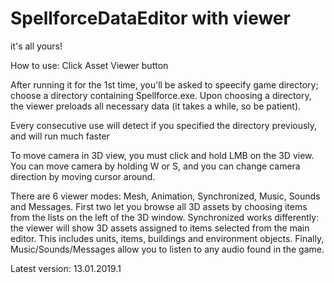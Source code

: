 # SpellforceDataEditor with viewer
it's all yours!

How to use: Click Asset Viewer button

After running it for the 1st time, you'll be asked to speecify game directory; choose a directory containing Spellforce.exe. Upon choosing a directory, the viewer preloads all necessary data (it takes a while, so be patient).

Every consecutive use will detect if you specified the directory previously, and will run much faster

To move camera in 3D view, you must click and hold LMB on the 3D view. You can move camera by holding W or S, and you can change camera direction by moving cursor around.

There are 6 viewer modes: Mesh, Animation, Synchronized, Music, Sounds and Messages. First two let you browse all 3D assets by choosing items from the lists on the left of the 3D window. Synchronized works differently: the viewer will show 3D assets assigned to items selected from the main editor. This includes units, items, buildings and environment objects. Finally, Music/Sounds/Messages allow you to listen to any audio found in the game.

Latest version: 13.01.2019.1
